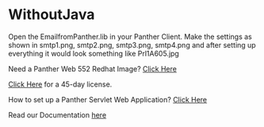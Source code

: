 # WithoutJava
Open the EmailfromPanther.lib in your Panther Client. Make the settings as shown in smtp1.png, smtp2.png, smtp3.png, smtp4.png and after setting up everything it would look something like Prl1A605.jpg

Need a Panther Web 552 Redhat Image? [Click Here](https://hub.docker.com/r/prolificspanther/pantherweb "Named link title") 

[Click Here](https://prolifics.com/panther-trial-license-request/ "Named link title") for a 45-day license.

How to set up a Panther Servlet Web Application? [Click Here](https://github.com/ProlificsPanther/PantherWeb/releases "Named link title")

Read our Documentation [here](https://docs.prolifics.com)
